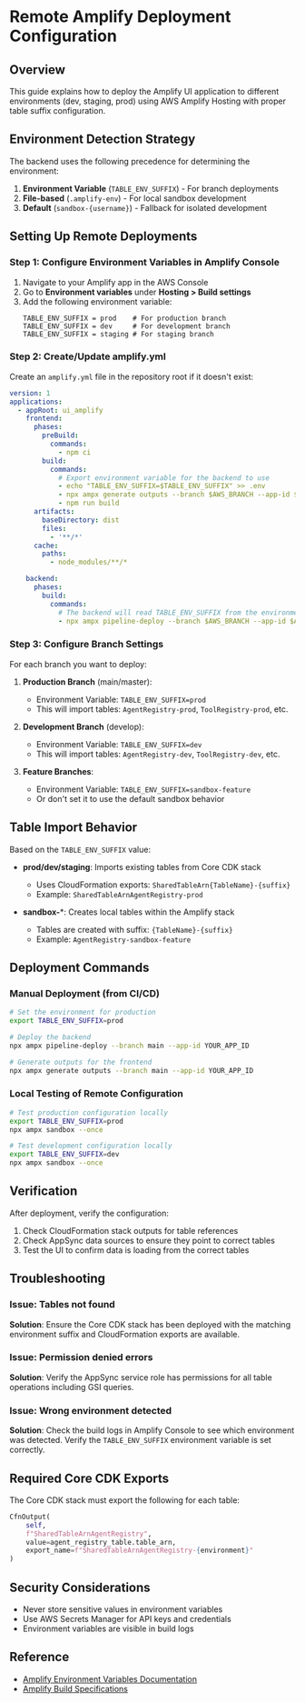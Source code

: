 # Remote Amplify Deployment Configuration

## Overview
This guide explains how to deploy the Amplify UI application to different environments (dev, staging, prod) using AWS Amplify Hosting with proper table suffix configuration.

## Environment Detection Strategy

The backend uses the following precedence for determining the environment:
1. **Environment Variable** (`TABLE_ENV_SUFFIX`) - For branch deployments
2. **File-based** (`.amplify-env`) - For local sandbox development
3. **Default** (`sandbox-{username}`) - Fallback for isolated development

## Setting Up Remote Deployments

### Step 1: Configure Environment Variables in Amplify Console

1. Navigate to your Amplify app in the AWS Console
2. Go to **Environment variables** under **Hosting > Build settings**
3. Add the following environment variable:
   ```
   TABLE_ENV_SUFFIX = prod    # For production branch
   TABLE_ENV_SUFFIX = dev     # For development branch
   TABLE_ENV_SUFFIX = staging # For staging branch
   ```

### Step 2: Create/Update amplify.yml

Create an `amplify.yml` file in the repository root if it doesn't exist:

```yaml
version: 1
applications:
  - appRoot: ui_amplify
    frontend:
      phases:
        preBuild:
          commands:
            - npm ci
        build:
          commands:
            # Export environment variable for the backend to use
            - echo "TABLE_ENV_SUFFIX=$TABLE_ENV_SUFFIX" >> .env
            - npx ampx generate outputs --branch $AWS_BRANCH --app-id $AWS_APP_ID
            - npm run build
      artifacts:
        baseDirectory: dist
        files:
          - '**/*'
      cache:
        paths:
          - node_modules/**/*

    backend:
      phases:
        build:
          commands:
            # The backend will read TABLE_ENV_SUFFIX from the environment
            - npx ampx pipeline-deploy --branch $AWS_BRANCH --app-id $AWS_APP_ID
```

### Step 3: Configure Branch Settings

For each branch you want to deploy:

1. **Production Branch** (main/master):
   - Environment Variable: `TABLE_ENV_SUFFIX=prod`
   - This will import tables: `AgentRegistry-prod`, `ToolRegistry-prod`, etc.

2. **Development Branch** (develop):
   - Environment Variable: `TABLE_ENV_SUFFIX=dev`
   - This will import tables: `AgentRegistry-dev`, `ToolRegistry-dev`, etc.

3. **Feature Branches**:
   - Environment Variable: `TABLE_ENV_SUFFIX=sandbox-feature`
   - Or don't set it to use the default sandbox behavior

## Table Import Behavior

Based on the `TABLE_ENV_SUFFIX` value:

- **prod/dev/staging**: Imports existing tables from Core CDK stack
  - Uses CloudFormation exports: `SharedTableArn{TableName}-{suffix}`
  - Example: `SharedTableArnAgentRegistry-prod`

- **sandbox-***: Creates local tables within the Amplify stack
  - Tables are created with suffix: `{TableName}-{suffix}`
  - Example: `AgentRegistry-sandbox-feature`

## Deployment Commands

### Manual Deployment (from CI/CD)
```bash
# Set the environment for production
export TABLE_ENV_SUFFIX=prod

# Deploy the backend
npx ampx pipeline-deploy --branch main --app-id YOUR_APP_ID

# Generate outputs for the frontend
npx ampx generate outputs --branch main --app-id YOUR_APP_ID
```

### Local Testing of Remote Configuration
```bash
# Test production configuration locally
export TABLE_ENV_SUFFIX=prod
npx ampx sandbox --once

# Test development configuration locally
export TABLE_ENV_SUFFIX=dev
npx ampx sandbox --once
```

## Verification

After deployment, verify the configuration:

1. Check CloudFormation stack outputs for table references
2. Check AppSync data sources to ensure they point to correct tables
3. Test the UI to confirm data is loading from the correct tables

## Troubleshooting

### Issue: Tables not found
**Solution**: Ensure the Core CDK stack has been deployed with the matching environment suffix and CloudFormation exports are available.

### Issue: Permission denied errors
**Solution**: Verify the AppSync service role has permissions for all table operations including GSI queries.

### Issue: Wrong environment detected
**Solution**: Check the build logs in Amplify Console to see which environment was detected. Verify the `TABLE_ENV_SUFFIX` environment variable is set correctly.

## Required Core CDK Exports

The Core CDK stack must export the following for each table:
```python
CfnOutput(
    self,
    f"SharedTableArnAgentRegistry",
    value=agent_registry_table.table_arn,
    export_name=f"SharedTableArnAgentRegistry-{environment}"
)
```

## Security Considerations

- Never store sensitive values in environment variables
- Use AWS Secrets Manager for API keys and credentials
- Environment variables are visible in build logs

## Reference

- [Amplify Environment Variables Documentation](https://docs.amplify.aws/react/deploy-and-host/fullstack-branching/environment-variables/)
- [Amplify Build Specifications](https://docs.aws.amazon.com/amplify/latest/userguide/build-settings.html)